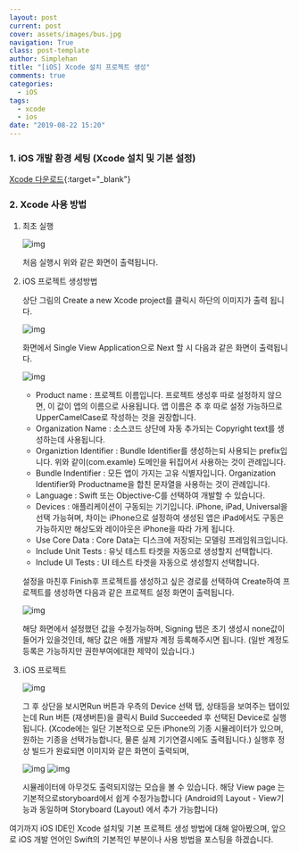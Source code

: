 ```yaml
---
layout: post
current: post
cover: assets/images/bus.jpg
navigation: True
class: post-template
author: Simplehan
title: "[iOS] Xcode 설치 프로젝트 생성"
comments: true
categories:
  - iOS
tags:
  - xcode
  - ios
date: "2019-08-22 15:20"
---
```


### 1. iOS 개발 환경 세팅 (Xcode 설치 및 기본 설정)

[Xcode 다운로드](https://developer.apple.com/xcode/download/){:target="_blank"} 

### 2. Xcode 사용 방법

  1. 최초 실행

     ![img](\assets\images\ios\xcode-splash.png)

     처음 실행시 위와 같은 화면이 출력됩니다.

  2. iOS 프로젝트 생성방법

     상단 그림의 Create a new Xcode project를 클릭시 하단의 이미지가 출력 됩니다.

     ![img](\assets\images\ios\xcode-new-project-template.png)

     화면에서 Single View Application으로 Next 할 시 다음과 같은 화면이 출력됩니다.

     ![img](\assets\images\ios\singleNext.png)

     - Product name : 프로젝트 이름입니다. 프로젝트 생성후 따로 설정하지 않으면, 이 값이 앱의 이름으로 사용됩니다. 앱 이름은 추 후 따로 설정 가능하므로 UpperCamelCase로 작성하는 것을 권장합니다.
     - Organization Name : 소스코드 상단에 자동 추가되는 Copyright text를 생성하는데 사용됩니다.
     - Organiztion Identifier : Bundle Identifier를 생성하는되 사용되는 prefix입니다. 위와 같이(com.examle) 도메인을 뒤집어서 사용하는 것이 관례입니다.
     - Bundle Indentifier : 모든 앱이 가지는 고유 식별자입니다. Organization Identifier와 Productname을 합친 문자열을 사용하는 것이 관례입니다.
     - Language : Swift 또는 Objective-C를 선택하여 개발할 수 있습니다.
     - Devices : 애플리케이션이 구동되는 기기입니다. iPhone, iPad, Universal을 선택 가능혀며, 차이는 iPhone으로 설정하여 생성된 앱은 iPad에서도 구동은 가능하지만 해상도와 레이아웃은 iPhone을 따라 가게 됩니다.
     - Use Core Data : Core Data는 디스크에 저장되는 모델링 프레임워크입니다.
     - Include Unit Tests : 유닛 테스트 타겟을 자동으로 생성할지 선택합니다.
     - Include UI Tests : UI 테스트 타겟을 자동으로 생성할지 선택합니다.

     설정을 마친후 Finish후 프로젝트를 생성하고 싶은 경로를 선택하여 Create하여 프로젝트를 생성하면 다음과 같은 프로젝트 설정 화면이  출력됩니다.

     ![img](\assets\images\ios\viewpage.png)
     
     해당 화면에서 설정했던 값을 수정가능하며, Signing 탭은 초기 생성시 none값이 들어가 있을것인데, 
     해당 값은 애플 개발자 계정 등록해주시면 됩니다. 
     (일반 계정도 등록은 가능하지만 권한부여에대한 제약이 있습니다.)

  3. iOS 프로젝트 
  
     ![img](\assets\images\ios\top-view.png)

     그 후 상단을 보시면Run 버튼과 우측의 Device 선택 탭, 상태등을 보여주는 탭이있는데
     Run 버튼 (재생버튼)을 클릭시 Build Succeeded 후 선택된 Device로 실행됩니다. 
     (Xcode에는 일단 기본적으로 모든 iPhone의 기종 시뮬레이터가 있으며, 원하는 기종을 선택가능합니다, 물론 실제 기기연결시에도 출력됩니다.)
     실행후 정상 빌드가 완료되면 이미지와 같은 화면이 출력되며, 

     ![img](\assets\images\ios\xcode-build-succeeded.png)
     ![img](\assets\images\ios\amul-view.png)

     시뮬레이터에 아무것도 출력되지않는 모습을 볼 수 있습니다.
     해당 View page 는 기본적으로storyboard에서 쉽게 수정가능합니다 (Android의 Layout - View기능과 동일하며 Storyboard (Layout) 에서  추가 가능합니다)

여기까지 iOS IDE인 Xcode 설치및 기본 프로젝트 생성 방법에 대해 알아봤으며,
앞으로 iOS 개발 언어인 Swift의 기본적인 부분이나 사용 방법을 포스팅을 하겠습니다.